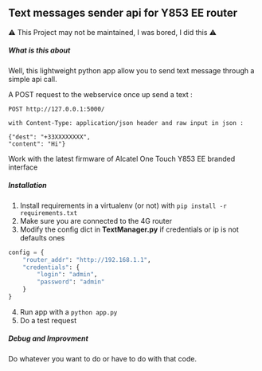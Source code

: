 
## Text messages sender api for Y853 EE router

:warning: This Project may not be maintained, I was bored, I did this :warning:

##### What is this about

Well, this lightweight python app allow you to send text message through a simple api call.

A POST request to the webservice once up send a text :
```
POST http://127.0.0.1:5000/

with Content-Type: application/json header and raw input in json :

{"dest": "+33XXXXXXXX",
"content": "Hi"}

```

Work with the latest firmware of Alcatel One Touch Y853 EE branded interface

##### Installation

1. Install requirements in a virtualenv (or not) with `pip install -r requirements.txt`
2. Make sure you are connected to the 4G router
3. Modify the config dict in **TextManager.py** if credentials or ip is not defaults ones
```python
config = {
    "router_addr": "http://192.168.1.1",
    "credentials": {
        "login": "admin",
        "password": "admin"
    }
}
```
4. Run app with a `python app.py`
5. Do a test request


##### Debug and Improvment

Do whatever you want to do or have to do with that code.
